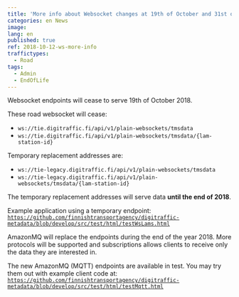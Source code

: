 ```yaml
---
title: 'More info about Websocket changes at 19th of October and 31st of December 2018'
categories: en News
image:
lang: en
published: true
ref: 2018-10-12-ws-more-info
traffictypes:
  - Road
tags:
  - Admin
  - EndOfLife
---
```


Websocket endpoints will cease to serve 19th of October 2018.

These road websocket will cease:

- `ws://tie.digitraffic.fi/api/v1/plain-websockets/tmsdata`
- `ws://tie.digitraffic.fi/api/v1/plain-websockets/tmsdata/{lam-station-id}`

Temporary replacement addresses are:

- `ws://tie-legacy.digitraffic.fi/api/v1/plain-websockets/tmsdata`
- `ws://tie-legacy.digitraffic.fi/api/v1/plain-websockets/tmsdata/{lam-station-id}`

The temporary replacement addresses will serve data **until the end of 2018**.

Example application using a temporary endpoint:
[`https://github.com/finnishtransportagency/digitraffic-metadata/blob/develop/src/test/html/testWsLams.html`](https://github.com/finnishtransportagency/digitraffic-metadata/blob/develop/src/test/html/testWsLams.html)

AmazonMQ will replace the endpoints during the end of the year 2018. More
protocols will be supported and subscriptions allows clients to receive only the
data they are interested in.

The new AmazonMQ (MQTT) endpoints are available in test. You may try them out
with example client code at:
[`https://github.com/finnishtransportagency/digitraffic-metadata/blob/develop/src/test/html/testMqtt.html`](https://github.com/finnishtransportagency/digitraffic-metadata/blob/develop/src/test/html/testMqtt.html)
